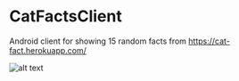 # CatFactsClient

Android client for showing 15 random facts from https://cat-fact.herokuapp.com/

![alt text](http://url/to/img.png)